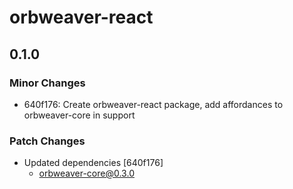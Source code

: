 # orbweaver-react

## 0.1.0

### Minor Changes

- 640f176: Create orbweaver-react package, add affordances to orbweaver-core in support

### Patch Changes

- Updated dependencies [640f176]
  - orbweaver-core@0.3.0
